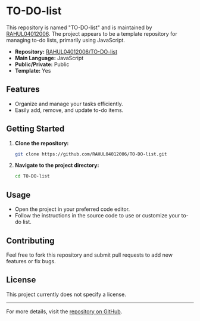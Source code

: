 # TO-DO-list

This repository is named "TO-DO-list" and is maintained by [RAHUL04012006](https://github.com/RAHUL04012006). The project appears to be a template repository for managing to-do lists, primarily using JavaScript. 

- **Repository:** [RAHUL04012006/TO-DO-list](https://github.com/RAHUL04012006/TO-DO-list)
- **Main Language:** JavaScript
- **Public/Private:** Public
- **Template:** Yes

## Features

- Organize and manage your tasks efficiently.
- Easily add, remove, and update to-do items.

## Getting Started

1. **Clone the repository:**
   ```bash
   git clone https://github.com/RAHUL04012006/TO-DO-list.git
   ```
2. **Navigate to the project directory:**
   ```bash
   cd TO-DO-list
   ```

## Usage

- Open the project in your preferred code editor.
- Follow the instructions in the source code to use or customize your to-do list.

## Contributing

Feel free to fork this repository and submit pull requests to add new features or fix bugs.

## License

This project currently does not specify a license.

---

For more details, visit the [repository on GitHub](https://github.com/RAHUL04012006/TO-DO-list).
